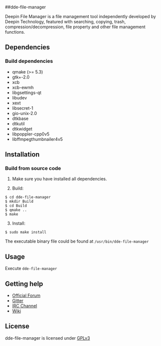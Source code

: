 ##dde-file-manager 

Deepin File Manager is a file management tool independently  developed by Deepin Technology, featured with searching, copying, trash, compression/decompression, file property and other file management functions.

## Dependencies

### Build dependencies

* qmake (>= 5.3)
* gtk+-2.0 
* xcb 
* xcb-ewmh 
* libgsettings-qt 
* libudev 
* xext 
* libsecret-1 
* gio-unix-2.0
* dtkbase 
* dtkutil 
* dtkwidget
* libpoppler-cpp0v5
* libffmpegthumbnailer4v5


## Installation

### Build from source code

1. Make sure you have installed all dependencies.

2. Build: 
```
$ cd dde-file-manager
$ mkdir Build
$ cd Build
$ qmake ..
$ make
```

3. Install:
```
$ sudo make install
```

The executable binary file could be found at `/usr/bin/dde-file-manager` 

## Usage

Execute `dde-file-manager`

## Getting help
* [Official Forum](https://bbs.deepin.org/)
* [Gitter](https://gitter.im/orgs/linuxdeepin/rooms)
* [IRC Channel](https://webchat.freenode.net/?channels=deepin)
* [Wiki](http://wiki.deepin.org/)

## License

dde-file-manager is licensed under [GPLv3](LICENSE)

